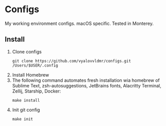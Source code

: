 # Configs
My working environment configs. macOS specific. Tested in Monterey.

## Install

1. Clone configs
    ```
    git clone https://github.com/vyalovvldmr/configs.git /Users/$USER/.config
    ```
1. Install Homebrew
1. The following command automates fresh installation wia homebrew of Sublime Text, zsh-autosuggestions, JetBrains fonts, Alacritty Terminal, Zellij, Starship, Docker:
    ```
    make install
    ```
1. Init git config
    ```
    make init
    ```
